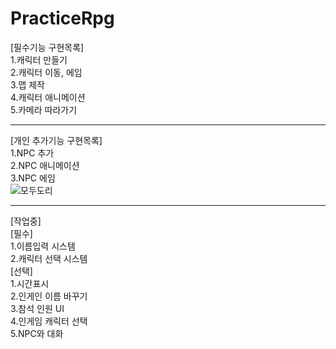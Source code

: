 # PracticeRpg  
[필수기능 구현목록]  
1.캐릭터 만들기  
2.캐릭터 이동, 에임  
3.맵 제작  
4.캐릭터 애니메이션  
5.카메라 따라가기  
***
[개인 추가기능 구현목록]  
1.NPC 추가  
2.NPC 애니메이션  
3.NPC 에임  
![모두도리](https://github.com/welephant3/PracticeRpg/assets/167234182/ba4a6905-5659-4208-b46c-24eb128c1ebd)  
***
[작업중]  
[필수]  
1.이름입력 시스템  
2.캐릭터 선택 시스템  
[선택]  
1.시간표시  
2.인게인 이름 바꾸기  
3.참석 인원 UI  
4.인게임 캐릭터 선택  
5.NPC와 대화  

